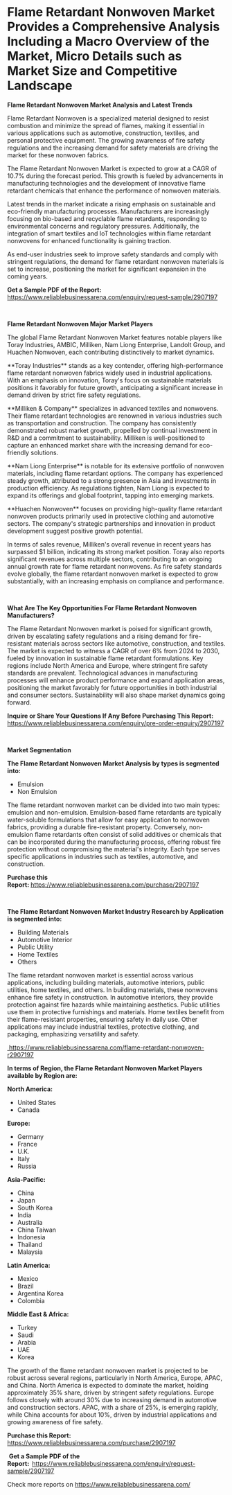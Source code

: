 <p><h1>Flame Retardant Nonwoven Market Provides a Comprehensive Analysis Including a Macro Overview of the Market, Micro Details such as Market Size and Competitive Landscape</h1></p><p><strong>Flame Retardant Nonwoven Market Analysis and Latest Trends</strong></p>
<p><p>Flame Retardant Nonwoven is a specialized material designed to resist combustion and minimize the spread of flames, making it essential in various applications such as automotive, construction, textiles, and personal protective equipment. The growing awareness of fire safety regulations and the increasing demand for safety materials are driving the market for these nonwoven fabrics.</p><p>The Flame Retardant Nonwoven Market is expected to grow at a CAGR of 10.7% during the forecast period. This growth is fueled by advancements in manufacturing technologies and the development of innovative flame retardant chemicals that enhance the performance of nonwoven materials. </p><p>Latest trends in the market indicate a rising emphasis on sustainable and eco-friendly manufacturing processes. Manufacturers are increasingly focusing on bio-based and recyclable flame retardants, responding to environmental concerns and regulatory pressures. Additionally, the integration of smart textiles and IoT technologies within flame retardant nonwovens for enhanced functionality is gaining traction. </p><p>As end-user industries seek to improve safety standards and comply with stringent regulations, the demand for flame retardant nonwoven materials is set to increase, positioning the market for significant expansion in the coming years.</p></p>
<p><strong>Get a Sample PDF of the Report:&nbsp;</strong> <a href="https://www.reliablebusinessarena.com/enquiry/request-sample/2907197?utm_campaign=3041&utm_medium=2&utm_source=Github&utm_content=ia&utm_term=12032025&utm_id=flame-retardant-nonwoven">https://www.reliablebusinessarena.com/enquiry/request-sample/2907197</a></p>
<p>&nbsp;</p>
<p><strong>Flame Retardant Nonwoven Major Market Players</strong></p>
<p><p>The global Flame Retardant Nonwoven Market features notable players like Toray Industries, AMBIC, Milliken, Nam Liong Enterprise, Landolt Group, and Huachen Nonwoven, each contributing distinctively to market dynamics.</p><p>**Toray Industries** stands as a key contender, offering high-performance flame retardant nonwoven fabrics widely used in industrial applications. With an emphasis on innovation, Toray's focus on sustainable materials positions it favorably for future growth, anticipating a significant increase in demand driven by strict fire safety regulations.</p><p>**Milliken & Company** specializes in advanced textiles and nonwovens. Their flame retardant technologies are renowned in various industries such as transportation and construction. The company has consistently demonstrated robust market growth, propelled by continual investment in R&D and a commitment to sustainability. Milliken is well-positioned to capture an enhanced market share with the increasing demand for eco-friendly solutions.</p><p>**Nam Liong Enterprise** is notable for its extensive portfolio of nonwoven materials, including flame retardant options. The company has experienced steady growth, attributed to a strong presence in Asia and investments in production efficiency. As regulations tighten, Nam Liong is expected to expand its offerings and global footprint, tapping into emerging markets.</p><p>**Huachen Nonwoven** focuses on providing high-quality flame retardant nonwoven products primarily used in protective clothing and automotive sectors. The company's strategic partnerships and innovation in product development suggest positive growth potential. </p><p>In terms of sales revenue, Milliken's overall revenue in recent years has surpassed $1 billion, indicating its strong market position. Toray also reports significant revenues across multiple sectors, contributing to an ongoing annual growth rate for flame retardant nonwovens. As fire safety standards evolve globally, the flame retardant nonwoven market is expected to grow substantially, with an increasing emphasis on compliance and performance.</p></p>
<p>&nbsp;</p>
<p><strong>What Are The Key Opportunities For Flame Retardant Nonwoven Manufacturers?</strong></p>
<p><p>The Flame Retardant Nonwoven market is poised for significant growth, driven by escalating safety regulations and a rising demand for fire-resistant materials across sectors like automotive, construction, and textiles. The market is expected to witness a CAGR of over 6% from 2024 to 2030, fueled by innovation in sustainable flame retardant formulations. Key regions include North America and Europe, where stringent fire safety standards are prevalent. Technological advances in manufacturing processes will enhance product performance and expand application areas, positioning the market favorably for future opportunities in both industrial and consumer sectors. Sustainability will also shape market dynamics going forward.</p></p>
<p><strong>Inquire or Share Your Questions If Any Before Purchasing This Report:</strong> <a href="https://www.reliablebusinessarena.com/enquiry/pre-order-enquiry/2907197?utm_campaign=3041&utm_medium=2&utm_source=Github&utm_content=ia&utm_term=12032025&utm_id=flame-retardant-nonwoven">https://www.reliablebusinessarena.com/enquiry/pre-order-enquiry/2907197</a></p>
<p>&nbsp;</p>
<p><strong>Market Segmentation</strong></p>
<p><strong>The Flame Retardant Nonwoven Market Analysis by types is segmented into:</strong></p>
<p><ul><li>Emulsion</li><li>Non Emulsion</li></ul></p>
<p><p>The flame retardant nonwoven market can be divided into two main types: emulsion and non-emulsion. Emulsion-based flame retardants are typically water-soluble formulations that allow for easy application to nonwoven fabrics, providing a durable fire-resistant property. Conversely, non-emulsion flame retardants often consist of solid additives or chemicals that can be incorporated during the manufacturing process, offering robust fire protection without compromising the material's integrity. Each type serves specific applications in industries such as textiles, automotive, and construction.</p></p>
<p><strong>Purchase this Report:&nbsp;</strong><a href="https://www.reliablebusinessarena.com/purchase/2907197?utm_campaign=3041&utm_medium=2&utm_source=Github&utm_content=ia&utm_term=12032025&utm_id=flame-retardant-nonwoven">https://www.reliablebusinessarena.com/purchase/2907197</a></p>
<p>&nbsp;</p>
<p><strong>The Flame Retardant Nonwoven Market Industry Research by Application is segmented into:</strong></p>
<p><ul><li>Building Materials</li><li>Automotive Interior</li><li>Public Utility</li><li>Home Textiles</li><li>Others</li></ul></p>
<p><p>The flame retardant nonwoven market is essential across various applications, including building materials, automotive interiors, public utilities, home textiles, and others. In building materials, these nonwovens enhance fire safety in construction. In automotive interiors, they provide protection against fire hazards while maintaining aesthetics. Public utilities use them in protective furnishings and materials. Home textiles benefit from their flame-resistant properties, ensuring safety in daily use. Other applications may include industrial textiles, protective clothing, and packaging, emphasizing versatility and safety.</p></p>
<p><a href="https://www.reliablebusinessarena.com/flame-retardant-nonwoven-r2907197?utm_campaign=3041&utm_medium=2&utm_source=Github&utm_content=ia&utm_term=12032025&utm_id=flame-retardant-nonwoven">&nbsp;https://www.reliablebusinessarena.com/flame-retardant-nonwoven-r2907197</a></p>
<p><strong>In terms of Region, the Flame Retardant Nonwoven Market Players available by Region are:</strong></p>
<p>
    <p> <strong> North America: </strong>
        <ul>
            <li>United States</li>
            <li>Canada</li>
        </ul>
        </p> 
    <p> <strong> Europe: </strong>
        <ul>
            <li>Germany</li>
            <li>France</li>
            <li>U.K.</li>
            <li>Italy</li>
            <li>Russia</li>
        </ul>
        </p> 
    <p> <strong> Asia-Pacific: </strong>
        <ul>
            <li>China</li>
            <li>Japan</li>
            <li>South Korea</li>
            <li>India</li>
            <li>Australia</li>
            <li>China Taiwan</li>
            <li>Indonesia</li>
            <li>Thailand</li>
            <li>Malaysia</li>
        </ul>
        </p> 
    <p> <strong> Latin America: </strong>
        <ul>
            <li>Mexico</li>
            <li>Brazil</li>
            <li>Argentina Korea</li>
            <li>Colombia</li>
        </ul>
        </p> 
    <p> <strong> Middle East & Africa: </strong>
        <ul>
            <li>Turkey</li>
            <li>Saudi</li>
            <li>Arabia</li>
            <li>UAE</li>
            <li>Korea</li>
        </ul>
    </p>
    </p>
<p><p>The growth of the flame retardant nonwoven market is projected to be robust across several regions, particularly in North America, Europe, APAC, and China. North America is expected to dominate the market, holding approximately 35% share, driven by stringent safety regulations. Europe follows closely with around 30% due to increasing demand in automotive and construction sectors. APAC, with a share of 25%, is emerging rapidly, while China accounts for about 10%, driven by industrial applications and growing awareness of fire safety.</p></p>
<p><strong>Purchase this Report: </strong><a href="https://www.reliablebusinessarena.com/purchase/2907197?utm_campaign=3041&utm_medium=2&utm_source=Github&utm_content=ia&utm_term=12032025&utm_id=flame-retardant-nonwoven">https://www.reliablebusinessarena.com/purchase/2907197</a></p>
<p>&nbsp;<strong>Get a Sample PDF of the Report:&nbsp;&nbsp;</strong><a href="https://www.reliablebusinessarena.com/enquiry/request-sample/2907197?utm_campaign=3041&utm_medium=2&utm_source=Github&utm_content=ia&utm_term=12032025&utm_id=flame-retardant-nonwoven">https://www.reliablebusinessarena.com/enquiry/request-sample/2907197</a></p>
<p><strong></strong></p>
<p>Check more reports on <a href="https://www.reliablebusinessarena.com/?utm_campaign=3041&utm_medium=2&utm_source=Github&utm_content=ia&utm_term=12032025&utm_id=flame-retardant-nonwoven">https://www.reliablebusinessarena.com/</a></p>